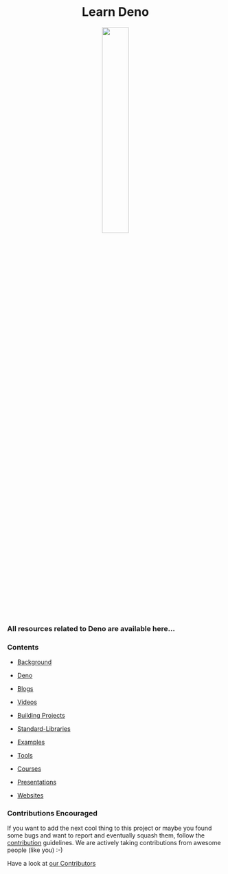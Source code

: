 <h1 align="center" >Learn Deno</h1>

<p align="center">
  <img src="https://res.cloudinary.com/dqyhqewga/image/upload/v1590698129/deno-logo_aqkgki.png" width=35% height=35%>
</p>

### All resources related to Deno are available here...

### Contents

- [Background](./background/index.md)

- [Deno](./deno/index.md)

- [Blogs](./blogs/index.md)

- [Videos](./videos/index.md)

- [Building Projects](./projects/index.md)

- [Standard-Libraries](./standardLibraries/index.md)

- [Examples](./examples/index.md)

- [Tools](./tools/index.md)

- [Courses](./courses/index.md)

- [Presentations](./presentations/index.md)

- [Websites](./websites/index.md)

### Contributions Encouraged

If you want to add the next cool thing to this project or maybe you found some bugs and want to report and eventually squash them, follow the [contribution](./CONTRIBUTING.md) guidelines. We are actively taking contributions from awesome people (like you) :-)

Have a look at [our Contributors](https://github.com/Swap76/Learn-Deno/graphs/contributors)
